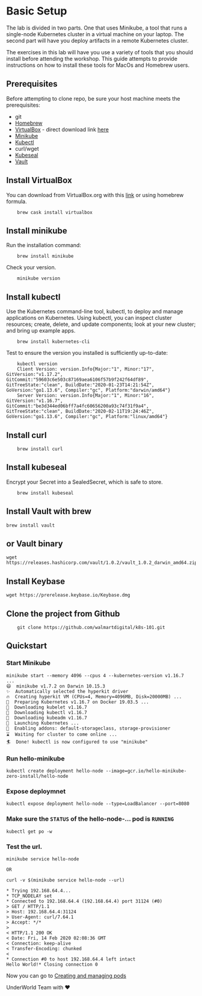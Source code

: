 # Basic Setup
The lab is divided in two parts. One that uses Minikube, a tool that runs a single-node Kubernetes cluster in a virtual machine on your laptop. The second part will have you deploy artifacts in a remote Kubernetes cluster.

The exercises in this lab will have you use a variety of tools that you should install before attending the workshop. This guide attempts to provide instructions on how to install these tools for MacOs and Homebrew users.

## Prerequisites
Before attempting to clone repo, be sure your host machine meets the prerequisites:

* git
* [Homebrew](https://brew.sh)
* [VirtualBox](https://www.virtualbox.org/wiki/Downloads) - direct download link [here](https://download.virtualbox.org/virtualbox/6.1.2/VirtualBox-6.1.2-135662-OSX.dmg)
* [Minikube](https://kubernetes.io/docs/tasks/tools/install-minikube/#before-you-begin)
* [Kubectl](https://kubernetes.io/docs/tasks/tools/install-kubectl/)
* curl/wget
* [Kubeseal](https://github.com/bitnami-labs/sealed-secrets)
* [Vault](https://www.vaultproject.io/)
  
## Install VirtualBox
You can download from VirtualBox.org with this [link](https://download.virtualbox.org/virtualbox/6.1.2/VirtualBox-6.1.2-135662-OSX.dmg) or using homebrew formula.
```
    brew cask install virtualbox
```

## Install minikube
Run the installation command:
```
    brew install minikube
```

Check your version.
```
    minikube version
```

## Install kubectl
Use the Kubernetes command-line tool, kubectl, to deploy and manage applications on Kubernetes. Using kubectl, you can inspect cluster resources; create, delete, and update components; look at your new cluster; and bring up example apps.

```
    brew install kubernetes-cli
```

Test to ensure the version you installed is sufficiently up-to-date:
```
    kubectl version
    Client Version: version.Info{Major:"1", Minor:"17", GitVersion:"v1.17.2", GitCommit:"59603c6e503c87169aea6106f57b9f242f64df89", GitTreeState:"clean", BuildDate:"2020-01-23T14:21:54Z", GoVersion:"go1.13.6", Compiler:"gc", Platform:"darwin/amd64"}
    Server Version: version.Info{Major:"1", Minor:"16", GitVersion:"v1.16.7", GitCommit:"be3d344ed06bff7a4fc60656200a93c74f31f9a4", GitTreeState:"clean", BuildDate:"2020-02-11T19:24:46Z", GoVersion:"go1.13.6", Compiler:"gc", Platform:"linux/amd64"}
```

## Install curl
```
    brew install curl
```

## Install kubeseal
Encrypt your Secret into a SealedSecret, which is safe to store.
```
    brew install kubeseal
```

## Install Vault with brew
```
brew install vault
```

## or  Vault binary
```
wget https://releases.hashicorp.com/vault/1.0.2/vault_1.0.2_darwin_amd64.zip
```

## Install Keybase
```
wget https://prerelease.keybase.io/Keybase.dmg
```

## Clone the project from Github
```
    git clone https://github.com/walmartdigital/k8s-101.git
```

## Quickstart

### Start Minikube

```
minikube start --memory 4096 --cpus 4 --kubernetes-version v1.16.7
...
😄  minikube v1.7.2 on Darwin 10.15.3
✨  Automatically selected the hyperkit driver
🔥  Creating hyperkit VM (CPUs=4, Memory=4096MB, Disk=20000MB) ...
🐳  Preparing Kubernetes v1.16.7 on Docker 19.03.5 ...
💾  Downloading kubelet v1.16.7
💾  Downloading kubectl v1.16.7
💾  Downloading kubeadm v1.16.7
🚀  Launching Kubernetes ...
🌟  Enabling addons: default-storageclass, storage-provisioner
⌛  Waiting for cluster to come online ...
🏄  Done! kubectl is now configured to use "minikube"
```

### Run hello-minikube 
```
kubectl create deployment hello-node --image=gcr.io/hello-minikube-zero-install/hello-node
```

### Expose deploymnet

```
kubectl expose deployment hello-node --type=LoadBalancer --port=8080
```

### Make sure the `STATUS` of the hello-node-... pod is `RUNNING`
```
kubectl get po -w
```

### Test the url.
```
minikube service hello-node

OR

curl -v $(minikube service hello-node --url)
  
* Trying 192.168.64.4...
* TCP_NODELAY set
* Connected to 192.168.64.4 (192.168.64.4) port 31124 (#0)
> GET / HTTP/1.1
> Host: 192.168.64.4:31124
> User-Agent: curl/7.64.1
> Accept: */*
>
< HTTP/1.1 200 OK
< Date: Fri, 14 Feb 2020 02:08:36 GMT
< Connection: keep-alive
< Transfer-Encoding: chunked
<
* Connection #0 to host 192.168.64.4 left intact
Hello World!* Closing connection 0
```

Now you can go to [Creating and managing pods](https://github.com/walmartdigital/k8s-101/blob/master/labs/01-creating-and-managing-pods/01-creating-and-managing-pods.md)



UnderWorld Team with :heart: